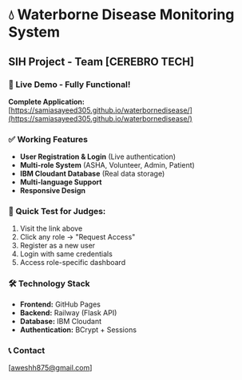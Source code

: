 # 💧 Waterborne Disease Monitoring System
## SIH Project - Team [CEREBRO TECH]

### 🚀 Live Demo - Fully Functional!
**Complete Application:**  
[https://samiasayeed305.github.io/waterbornedisease/](https://samiasayeed305.github.io/waterbornedisease/)

### ✅ Working Features
- **User Registration & Login** (Live authentication)
- **Multi-role System** (ASHA, Volunteer, Admin, Patient)  
- **IBM Cloudant Database** (Real data storage)
- **Multi-language Support**
- **Responsive Design**

### 🎯 Quick Test for Judges:
1. Visit the link above
2. Click any role → "Request Access"
3. Register as a new user
4. Login with same credentials
5. Access role-specific dashboard

### 🛠 Technology Stack
- **Frontend:** GitHub Pages
- **Backend:** Railway (Flask API)
- **Database:** IBM Cloudant
- **Authentication:** BCrypt + Sessions

### 📞 Contact
[aweshh875@gmail.com]
